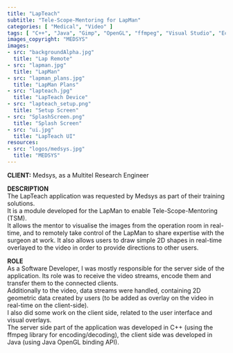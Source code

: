 ```yaml
---
title: "LapTeach"
subtitle: "Tele-Scope-Mentoring for LapMan"
categories: [ "Medical", "Video" ]
tags: [ "C++", "Java", "Gimp", "OpenGL", "ffmpeg", "Visual Studio", "Eclipse" ]
images_copyright: "MEDSYS"
images:
- src: "backgroundAlpha.jpg"
  title: "Lap Remote"
- src: "lapman.jpg"
  title: "LapMan"
- src: "lapman_plans.jpg"
  title: "LapMan Plans"
- src: "lapteach.jpg"
  title: "LapTeach Device"
- src: "lapteach_setup.png"
  title: "Setup Screen"
- src: "SplashScreen.png"
  title: "Splash Screen"
- src: "ui.jpg"
  title: "LapTeach UI"
resources:
- src: "logos/medsys.jpg"
  title: "MEDSYS"
---
```


<b>CLIENT:</b> Medsys, as a Multitel Research Engineer<br>

<b>DESCRIPTION</b><br>
The LapTeach application was requested by Medsys as part of their training solutions.<br>
It is a module developed for the LapMan to enable Tele-Scope-Mentoring (TSM).<br>
It allows the mentor to visualise the images from the operation room in real-time, and to remotely take control of the LapMan to share expertise with the surgeon at work. It also allows users to draw simple 2D shapes in real-time overlayed to the video in order to provide directions to other users.<br>

<b>ROLE</b><br>
As a Software Developer, I was mostly responsible for the server side of the application. Its role was to receive the video streams, encode them and transfer them to the connected clients.<br>
Additionally to the video, data streams were handled, containing 2D geometric data created by users (to be added as overlay on the video in real-time on the client-side).<br>
I also did some work on the client side, related to the user interface and visual overlays.<br>
The server side part of the application was developed in C++ (using the ffmpeg library for encoding/decoding), the client side was developed in Java (using Java OpenGL binding API).<br>

